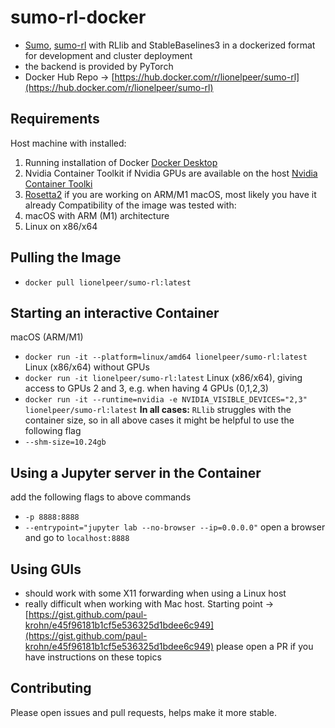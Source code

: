# sumo-rl-docker
 - [Sumo](https://eclipse.dev/sumo/), [sumo-rl](https://eclipse.dev/sumo/) with RLlib and StableBaselines3 in a dockerized format for development and cluster deployment
 - the backend is provided by PyTorch
 - Docker Hub Repo -> [https://hub.docker.com/r/lionelpeer/sumo-rl](https://hub.docker.com/r/lionelpeer/sumo-rl)

## Requirements
Host machine with installed:
1. Running installation of Docker [Docker Desktop](https://docs.docker.com/desktop/)
2. Nvidia Container Toolkit if Nvidia GPUs are available on the host [Nvidia Container Toolki](https://docs.nvidia.com/datacenter/cloud-native/container-toolkit/latest/install-guide.html)
3. [Rosetta2](https://support.apple.com/en-in/102527) if you are working on ARM/M1 macOS, most likely you have it already
Compatibility of the image was tested with:
1. macOS with ARM (M1) architecture
2. Linux on x86/x64

## Pulling the Image
 - `docker pull lionelpeer/sumo-rl:latest`

## Starting an interactive Container
macOS (ARM/M1)
 - `docker run -it --platform=linux/amd64 lionelpeer/sumo-rl:latest`
Linux (x86/x64) without GPUs
 - `docker run -it lionelpeer/sumo-rl:latest`
Linux (x86/x64), giving access to GPUs 2 and 3, e.g. when having 4 GPUs (0,1,2,3)
 - `docker run -it --runtime=nvidia -e NVIDIA_VISIBLE_DEVICES="2,3" lionelpeer/sumo-rl:latest`
**In all cases:**
`RLlib` struggles with the container size, so in all above cases it might be helpful to use the following flag
 - `--shm-size=10.24gb`

## Using a Jupyter server in the Container
add the following flags to above commands
 - `-p 8888:8888`
 - `--entrypoint="jupyter lab --no-browser --ip=0.0.0.0"`
open a browser and go to `localhost:8888`

## Using GUIs
 - should work with some X11 forwarding when using a Linux host
 - really difficult when working with Mac host. Starting point -> [https://gist.github.com/paul-krohn/e45f96181b1cf5e536325d1bdee6c949](https://gist.github.com/paul-krohn/e45f96181b1cf5e536325d1bdee6c949)
please open a PR if you have instructions on these topics

## Contributing
Please open issues and pull requests, helps make it more stable.